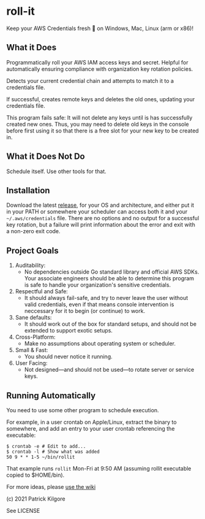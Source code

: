 # roll-it

Keep your AWS Credentials fresh 🍊 on Windows, Mac, Linux (arm or x86)!

## What it Does

Programmatically roll your AWS IAM access keys and secret. Helpful for
automatically ensuring compliance with organization key rotation policies.

Detects your current credential chain and attempts to match it to a credentials
file.

If successful, creates remote keys and deletes the old ones, updating your
credentials file.

This program fails safe: It will not delete any keys until is has successfully
created new ones. Thus, you may need to delete old keys in the console before
first using it so that there is a free slot for your new key to be created in.

## What it Does Not Do

Schedule itself. Use other tools for that.

## Installation

Download the latest [release](https://github.com/pckilgore/roll-it/releases),
for your OS and architecture, and either put it in your PATH or somewhere your
scheduler can access both it and your `~/.aws/credentials` file. There are no
options and no output for a successful key rotation, but a failure will print
information about the error and exit with a non-zero exit code.

## Project Goals

 1. Auditability:
    - No dependencies outside Go standard library and official AWS SDKs. Your
      associate engineers should be able to determine this program is safe to
      handle your organization's sensitive credentials.
 3. Respectful and Safe:
    - It should always fail-safe, and try to never leave the user without valid
      credentials, even if that means console intervention is neccessary for it
      to begin (or continue) to work.
 3. Sane defaults:
    - It should work out of the box for standard setups, and should not be
      extended to support exotic setups.
 4. Cross-Platform:
    - Make no assumptions about operating system or scheduler.
 5. Small & Fast:
    - You should never notice it running.
 6. User Facing:
    - Not designed—and should not be used—to rotate server or service keys.

## Running Automatically

You need to use some other program to schedule execution.

For example, in a user crontab on Apple/Linux, extract the binary to somewhere,
and add an entry to your user crontab referencing the executable:

```console
$ crontab -e # Edit to add...
$ crontab -l # Show what was added
50 9 * * 1-5 ~/bin/rollit
```
That example runs `rollit` Mon-Fri at 9:50 AM (assuming rollit executable copied
to $HOME/bin).

For more ideas, please [use the wiki](https://github.com/pckilgore/roll-it/wiki)

(c) 2021 Patrick Kilgore

See LICENSE
